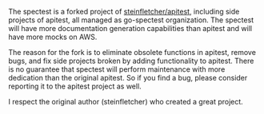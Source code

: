 The spectest is a forked project of [steinfletcher/apitest](https://github.com/steinfletcher/apitest), including side projects of apitest, all managed as go-spectest organization. The spectest will have more documentation generation capabilities than apitest and will have more mocks on AWS.  
  
The reason for the fork is to eliminate obsolete functions in apitest, remove bugs, and fix side projects broken by adding functionality to apitest.
There is no guarantee that spectest will perform maintenance with more dedication than the original apitest. So if you find a bug, please consider reporting it to the apitest project as well.  
  
I respect the original author (steinfletcher) who created a great project.
